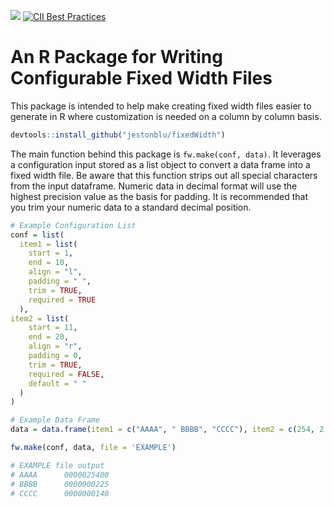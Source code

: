 ![](https://travis-ci.org/JestonBlu/fixedWidth.svg?branch=master)
[![CII Best Practices](https://bestpractices.coreinfrastructure.org/projects/2041/badge)](https://bestpractices.coreinfrastructure.org/projects/2041)

# An R Package for Writing Configurable Fixed Width Files

This package is intended to help make creating fixed width files easier to generate in R where customization is needed on a column by column basis. 

```r
devtools::install_github("jestonblu/fixedWidth")
```

The main function behind this package is `fw.make(conf, data)`. It leverages a configuration input stored as a list object to convert a data frame into a fixed width file. Be aware that this function strips out all special characters from the input dataframe. Numeric data in decimal format will use the highest precision value as the basis for padding. It is recommended that you trim your numeric data to a standard decimal position.

```r
# Example Configuration List
conf = list(
  item1 = list(
    start = 1,
    end = 10,
    align = "l",
    padding = " ",
    trim = TRUE,
    required = TRUE
  ),
item2 = list(
    start = 11,
    end = 20,
    align = "r",
    padding = 0,
    trim = TRUE,
    required = FALSE,
    default = " "
  )
)

# Example Data Frame
data = data.frame(item1 = c("AAAA", " BBBB", "CCCC"), item2 = c(254, 2.25, 1.4))

fw.make(conf, data, file = 'EXAMPLE')

# EXAMPLE file output
# AAAA      0000025400
# BBBB      0000000225
# CCCC      0000000140

```
